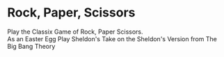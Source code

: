 # Rock, Paper, Scissors

Play the Classix Game of Rock, Paper Scissors.  
As an Easter Egg Play Sheldon's Take on the Sheldon's Version from The Big Bang Theory

